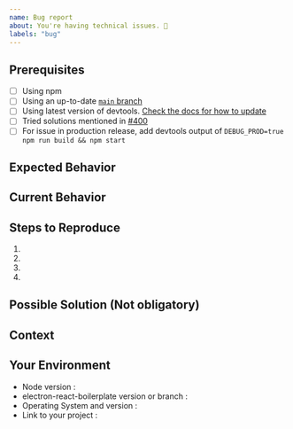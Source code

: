 ```yaml
---
name: Bug report
about: You're having technical issues. 🐞
labels: "bug"
---
```


<!-- Please use the following issue template or your issue will be closed -->

## Prerequisites

<!-- If the following boxes are not ALL checked, your issue is likely to be closed -->

-   [ ] Using npm
-   [ ] Using an up-to-date [`main` branch](https://github.com/electron-react-boilerplate/electron-react-boilerplate/tree/main)
-   [ ] Using latest version of devtools. [Check the docs for how to update](https://electron-react-boilerplate.js.org/docs/dev-tools/)
-   [ ] Tried solutions mentioned in [#400](https://github.com/electron-react-boilerplate/electron-react-boilerplate/issues/400)
-   [ ] For issue in production release, add devtools output of `DEBUG_PROD=true npm run build && npm start`

## Expected Behavior

<!--- What should have happened? -->

## Current Behavior

<!--- What went wrong? -->

## Steps to Reproduce

<!-- Add relevant code and/or a live example -->
<!-- Add stack traces -->

1.

2.

3.

4.

## Possible Solution (Not obligatory)

<!--- Suggest a reason for the bug or how to fix it. -->

## Context

<!--- How has this issue affected you? What are you trying to accomplish? -->
<!--- Did you make any changes to the boilerplate after cloning it? -->
<!--- Providing context helps us come up with a solution that is most useful in the real world -->

## Your Environment

<!--- Include as many relevant details about the environment you experienced the bug in -->

-   Node version :
-   electron-react-boilerplate version or branch :
-   Operating System and version :
-   Link to your project :

<!---
❗️❗️ Also, please consider donating (https://opencollective.com/electron-react-boilerplate-594) ❗️❗️

Donations will ensure the following:

🔨 Long term maintenance of the project
🛣 Progress on the roadmap
🐛 Quick responses to bug reports and help requests
 -->
